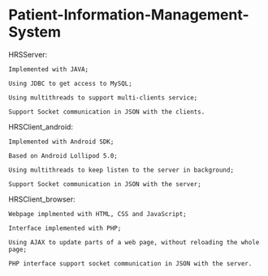 # Patient-Information-Management-System
HRSServer:

	Implemented with JAVA;
	
	Using JDBC to get access to MySQL;
	
	Using multithreads to support multi-clients service;
	
	Support Socket communication in JSON with the clients.

HRSClient_android:

	Implemented with Android SDK;
	
	Based on Android Lollipod 5.0;
	
	Using multithreads to keep listen to the server in background;
	
	Support Socket communication in JSON with the server;

HRSClient_browser:

	Webpage implmented with HTML, CSS and JavaScript;
	
	Interface implemented with PHP;
	
	Using AJAX to update parts of a web page, without reloading the whole page;
	
	PHP interface support socket communication in JSON with the server.
	

